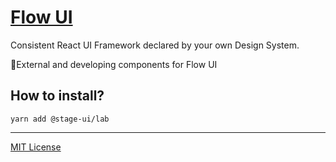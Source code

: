 # [Flow UI](http://stageui.abr.tech)
Consistent React UI Framework declared by your own Design System. 

🧪External and developing components for Flow UI

## How to install?

```
yarn add @stage-ui/lab
```

***
[MIT License](https://github.com/stage-org/StageUI/blob/master/LICENSE)